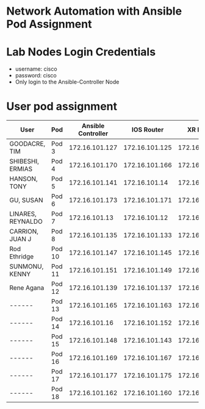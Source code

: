 # Network Automation with Ansible Pod Assignment

# Lab Nodes Login Credentials
- username: cisco
- password: cisco
- Only login to the Ansible-Controller Node

# User pod assignment

| User | Pod | Ansible Controller | IOS Router | XR Router|
|------|-----|--------------------|------------|-----------|
| GOODACRE, TIM |	Pod 3 | 172.16.101.127 | 172.16.101.125 | 172.16.101.126 |
| SHIBESHI, ERMIAS |	Pod 4 | 172.16.101.170 | 172.16.101.166 | 172.16.101.17 |
| HANSON, TONY  |	Pod 5 | 172.16.101.141 | 172.16.101.14 | 172.16.101.140 |
| GU, SUSAN |	Pod 6 | 172.16.101.173 | 172.16.101.171 | 172.16.101.172 |
| LINARES, REYNALDO |	Pod 7 | 172.16.101.13 | 172.16.101.12 | 172.16.101.128 |
| CARRION, JUAN J |	Pod 8 | 172.16.101.135 | 172.16.101.133 | 172.16.101.134 |
| Rod Ethridge |	Pod 10 | 172.16.101.147 | 172.16.101.145 | 172.16.101.146 |
| SUNMONU, KENNY |	Pod 11 | 172.16.101.151 | 172.16.101.149 | 172.16.101.150 |
| Rene Agana |	Pod 12 | 172.16.101.139 | 172.16.101.137 | 172.16.101.138 |
| ------ |	Pod 13 | 172.16.101.165 | 172.16.101.163 | 172.16.101.164 |
| ------ |	Pod 14 | 172.16.101.16 | 172.16.101.152 | 172.16.101.159 |
| ------ |	Pod 15 | 172.16.101.148 | 172.16.101.143 | 172.16.101.144 |
| ------ |	Pod 16 | 172.16.101.169 | 172.16.101.167 | 172.16.101.168 |
| ------ |	Pod 17 | 172.16.101.177 | 172.16.101.175 | 172.16.101.176 |
| ------ |	Pod 18 | 172.16.101.162 | 172.16.101.160 | 172.16.101.161 |